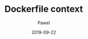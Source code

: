 ---
title: "Dockerfile context"
date: "2019-09-22"
author: "Pawel"
cover: "img/hello.jpg"
draft: true
description: "Dive into dockerfile context"
---
